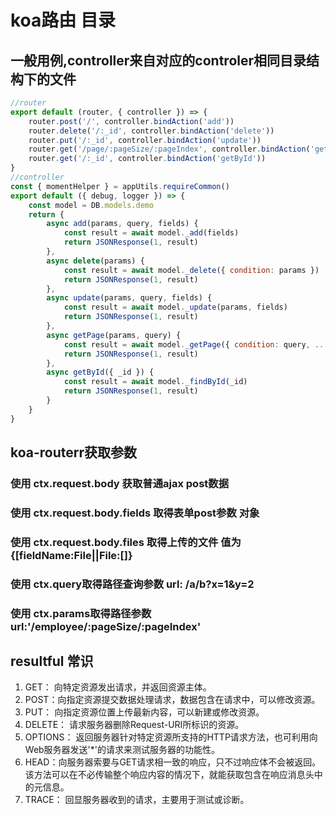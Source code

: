 # koa路由 目录
## 一般用例,controller来自对应的controler相同目录结构下的文件
``` javascript 
//router
export default (router, { controller }) => {
    router.post('/', controller.bindAction('add'))
    router.delete('/:_id', controller.bindAction('delete'))
    router.put('/:_id', controller.bindAction('update'))
    router.get('/page/:pageSize/:pageIndex', controller.bindAction('getPage'))
    router.get('/:_id', controller.bindAction('getById'))
} 
//controller 
const { momentHelper } = appUtils.requireCommon()
export default ({ debug, logger }) => {
    const model = DB.models.demo
    return {
        async add(params, query, fields) {
            const result = await model._add(fields)
            return JSONResponse(1, result)
        },
        async delete(params) {
            const result = await model._delete({ condition: params })
            return JSONResponse(1, result)
        },
        async update(params, query, fields) {
            const result = await model._update(params, fields)
            return JSONResponse(1, result)
        },
        async getPage(params, query) {
            const result = await model._getPage({ condition: query, ...params })
            return JSONResponse(1, result)
        },
        async getById({ _id }) {
            const result = await model._findById(_id)
            return JSONResponse(1, result)
        }
    }
}
```

## koa-routerr获取参数 

### 使用 ctx.request.body 获取普通ajax post数据
### 使用 ctx.request.body.fields 取得表单post参数 对象
### 使用 ctx.request.body.files 取得上传的文件 值为 {[fieldName:File||File:[]}
### 使用 ctx.query取得路径查询参数    url:  /a/b?x=1&y=2
### 使用 ctx.params取得路径参数       url:'/employee/:pageSize/:pageIndex'

## resultful 常识
1. GET： 向特定资源发出请求，并返回资源主体。
2. POST：向指定资源提交数据处理请求，数据包含在请求中，可以修改资源。 
3. PUT： 向指定资源位置上传最新内容，可以新建或修改资源。
4. DELETE： 请求服务器删除Request-URI所标识的资源。
5. OPTIONS： 返回服务器针对特定资源所支持的HTTP请求方法，也可利用向Web服务器发送'*'的请求来测试服务器的功能性。
6. HEAD：向服务器索要与GET请求相一致的响应，只不过响应体不会被返回。该方法可以在不必传输整个响应内容的情况下，就能获取包含在响应消息头中的元信息。
7. TRACE： 回显服务器收到的请求，主要用于测试或诊断。